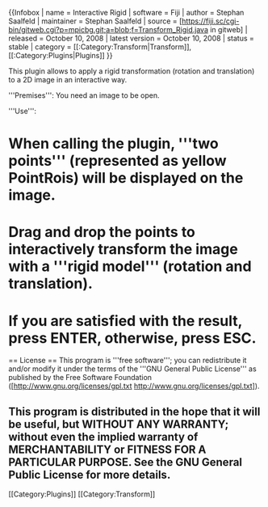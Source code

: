 {{Infobox
| name                   = Interactive Rigid
| software               = Fiji
| author                 = Stephan Saalfeld
| maintainer             = Stephan Saalfeld
| source                 = [https://fiji.sc/cgi-bin/gitweb.cgi?p=mpicbg.git;a=blob;f=Transform_Rigid.java in gitweb]
| released               = October 10, 2008
| latest version         = October 10, 2008
| status                 = stable
| category               = [[:Category:Transform|Transform]], [[:Category:Plugins|Plugins]]
}}

This plugin allows to apply a rigid transformation (rotation and translation) to a 2D image in an interactive way.

'''Premises''': You need an image to be open.

'''Use''': 
# When calling the plugin, '''two points''' (represented as yellow PointRois) will be displayed on the image. 
# Drag and drop the points to interactively transform the image with a '''rigid model''' (rotation and translation).
# If you are satisfied with the result, press ENTER, otherwise, press ESC.

== License ==
This program is '''free software'''; you can redistribute it and/or modify it under the terms of the '''GNU General Public License''' as published by the Free Software Foundation ([http://www.gnu.org/licenses/gpl.txt http://www.gnu.org/licenses/gpl.txt]).

This program is distributed in the hope that it will be useful, but WITHOUT ANY WARRANTY; without even the implied warranty of MERCHANTABILITY or FITNESS FOR A PARTICULAR PURPOSE.  See the GNU General Public License for more details.  
----
[[Category:Plugins]]
[[Category:Transform]]
